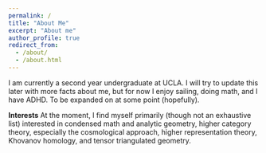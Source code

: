 ```yaml
---
permalink: /
title: "About Me"
excerpt: "About me"
author_profile: true
redirect_from: 
  - /about/
  - /about.html
---
```


I am currently a second year undergraduate at UCLA. I will try to update this later with more facts about me, but for now I enjoy sailing, doing math, and I have ADHD.  To be expanded on at some point (hopefully).

**Interests**
At the moment, I find myself primarily (though not an exhaustive list) interested in condensed math and analytic geometry, higher category theory, especially the cosmological approach, higher representation theory, Khovanov homology, and tensor triangulated geometry.
